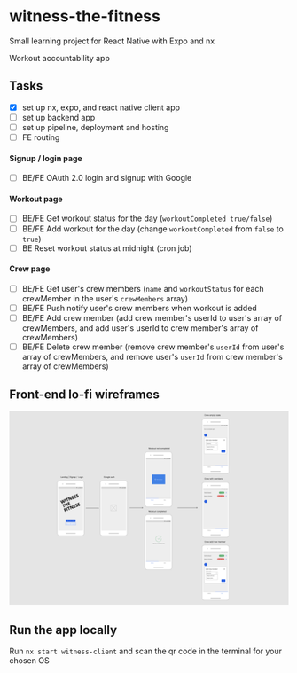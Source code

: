 # witness-the-fitness

Small learning project for React Native with Expo and nx

Workout accountability app

## Tasks

- [x] set up nx, expo, and react native client app
- [ ] set up backend app
- [ ] set up pipeline, deployment and hosting
- [ ] FE routing

#### Signup / login page

- [ ] BE/FE OAuth 2.0 login and signup with Google

#### Workout page

- [ ] BE/FE Get workout status for the day (`workoutCompleted true/false`)
- [ ] BE/FE Add workout for the day (change `workoutCompleted` from `false` to `true`)
- [ ] BE Reset workout status at midnight (cron job)

#### Crew page

- [ ] BE/FE Get user's crew members (`name` and `workoutStatus` for each crewMember in the user's `crewMembers` array)
- [ ] BE/FE Push notify user's crew members when workout is added
- [ ] BE/FE Add crew member (add crew member's userId to user's array of crewMembers, and add user's userId to crew member's array of crewMembers)
- [ ] BE/FE Delete crew member (remove crew member's `userId` from user's array of crewMembers, and remove user's `userId` from crew member's array of crewMembers)

## Front-end lo-fi wireframes

![lo-fi wireframes for witness-client views](apps/witness-client/assets/wireframes-witness-client.png)

## Run the app locally

Run `nx start witness-client` and scan the qr code in the terminal for your chosen OS
